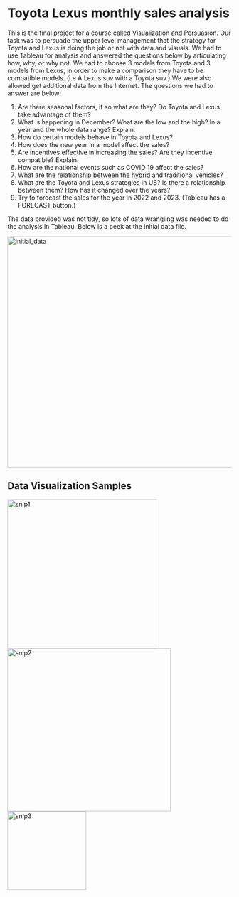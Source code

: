 # Toyota Lexus monthly sales analysis
This is the final project for a course called Visualization and Persuasion. Our task was to persuade the upper level management that the strategy for Toyota and Lexus is doing the job or not with data and visuals. We had to use Tableau for analysis and answered the questions below by articulating how, why, or why not. We had to choose 3 models from Toyota and 3 models from Lexus, in order to make a comparison they have to be compatible models. (i.e A Lexus suv with a Toyota suv.) We were also allowed get additional data from the Internet. The questions we had to answer are below:
1.	Are there seasonal factors, if so what are they? Do Toyota and Lexus take advantage of them?
2.	What is happening in December? What are the low and the high? In a year and the whole data range? Explain.
3.	How do certain models behave in Toyota and Lexus?
4.	 How does the new year in a model affect the sales?
5.	Are incentives effective in increasing the sales? Are they incentive compatible? Explain.
6.	How are the national events such as COVID 19 affect the sales?
7.	What are the relationship between the hybrid and traditional vehicles?
8.	What are the Toyota and Lexus strategies in US? Is there a relationship between them? How has it changed over the years?
9.	Try to forecast the sales for the year in 2022 and 2023. (Tableau has a FORECAST button.)

The data provided was not tidy, so lots of data wrangling was needed to do the analysis in Tableau.
Below is a peek at the initial data file.
<p><img width="520" alt="initial_data" src="https://user-images.githubusercontent.com/101160575/176481851-16b6d5c1-e3c5-4dd5-8f48-9b1eb714091e.png"></p?>

## Data Visualization Samples
<img width="335" alt="snip1" src="https://user-images.githubusercontent.com/101160575/179429465-1f307ac2-a5f8-4395-8b0b-9469e0a047f9.png">
<img width="367" alt="snip2" src="https://user-images.githubusercontent.com/101160575/179429471-40ef671c-c55c-4bbe-866e-90ac5d6e9c7b.png">
<img width="177" alt="snip3" src="https://user-images.githubusercontent.com/101160575/179429474-b222782b-a2d7-491b-bb9a-31bb8ce3e286.png">
